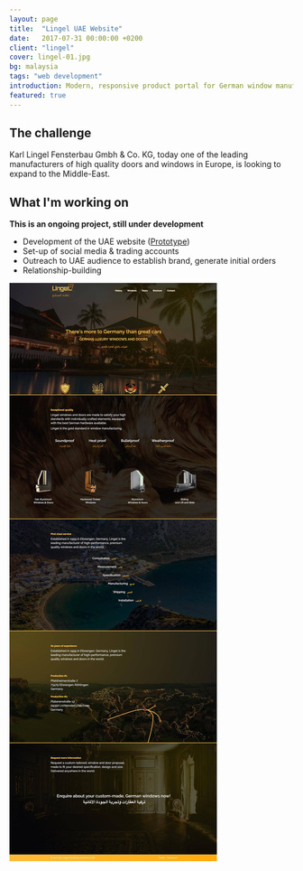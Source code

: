 ```yaml
---
layout: page
title:  "Lingel UAE Website"
date:   2017-07-31 00:00:00 +0200
client: "lingel"
cover: lingel-01.jpg
bg: malaysia
tags: "web development"
introduction: Modern, responsive product portal for German window manufacturer.
featured: true
---
```


## The challenge

Karl Lingel Fensterbau Gmbh & Co. KG, today one of the leading manufacturers of high quality doors and windows in Europe, is looking to expand to the Middle-East.

## What I'm working on

**This is an ongoing project, still under development**

- Development of the UAE website ([Prototype](http://www.lingel-germany.com.s3-website-eu-west-1.amazonaws.com/))
- Set-up of social media & trading accounts
- Outreach to UAE audience to establish brand, generate initial orders
- Relationship-building

<img src="/assets/images/projects/lingel-01.jpg">
